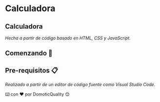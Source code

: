 # Calculadora

## Calculadora
  _Hecha a partir de código basado en HTML, CSS y JavaScript._

## Comenzando 🚀




## Pre-requisitos 📋
  _Realizado a partir de  un editor de código fuente como Visual Studio Code._
  




⌨️ con ❤️ por DomoticQuality 😊
